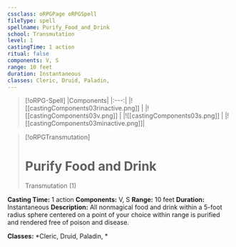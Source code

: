 ```yaml
---
cssclass: oRPGPage oRPGSpell
fileType: spell
spellname: Purify_Food_and_Drink
school: Transmutation
level: 1
castingTime: 1 action
ritual: false
components: V, S
range: 10 feet
duration: Instantaneous
classes: Cleric, Druid, Paladin,
---
```

> [!oRPG-Spell]
> |Components|
> |:---:|
> |![[castingComponents03rinactive.png]] |
> |![[castingComponents03v.png]] |
> |![[castingComponents03s.png]] |
> |![[castingComponents03minactive.png]]|

> [!oRPGTransmutation]
>#  Purify Food and Drink
> Transmutation  (1)

**Casting Time:** 1 action
**Components:** V, S
**Range:** 10 feet
**Duration:**  Instantaneous
**Description:**
All nonmagical food and drink within a 5-foot radius sphere centered on a point of your choice within range is purified and rendered free of poison and disease.



**Classes:**  *Cleric, Druid, Paladin, *


